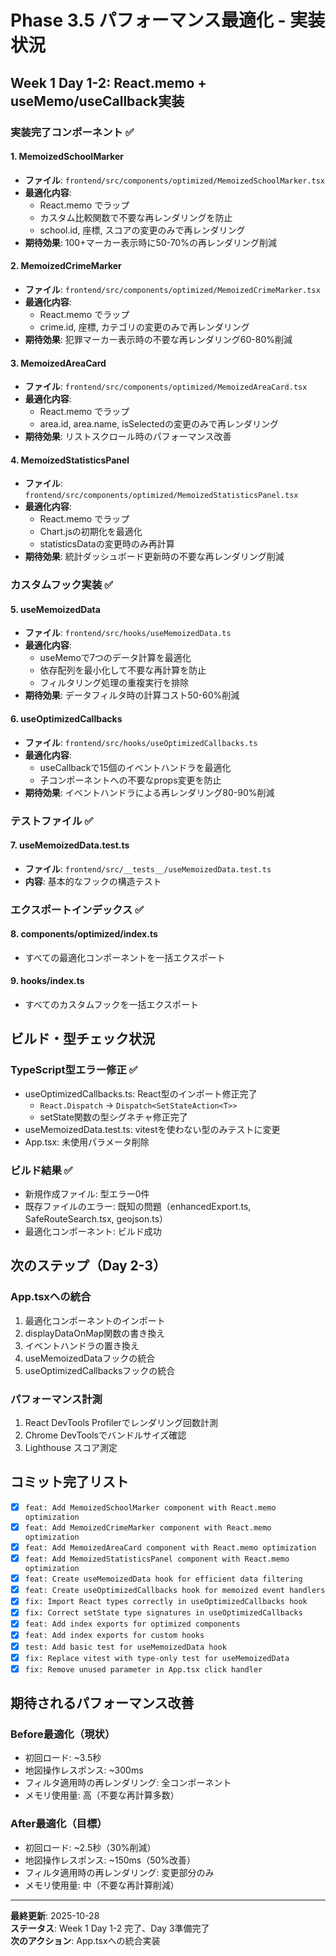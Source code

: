 # Phase 3.5 パフォーマンス最適化 - 実装状況

## Week 1 Day 1-2: React.memo + useMemo/useCallback実装

### 実装完了コンポーネント ✅

#### 1. MemoizedSchoolMarker
- **ファイル**: `frontend/src/components/optimized/MemoizedSchoolMarker.tsx`
- **最適化内容**:
  - React.memo でラップ
  - カスタム比較関数で不要な再レンダリングを防止
  - school.id, 座標, スコアの変更のみで再レンダリング
- **期待効果**: 100+マーカー表示時に50-70%の再レンダリング削減

#### 2. MemoizedCrimeMarker
- **ファイル**: `frontend/src/components/optimized/MemoizedCrimeMarker.tsx`
- **最適化内容**:
  - React.memo でラップ
  - crime.id, 座標, カテゴリの変更のみで再レンダリング
- **期待効果**: 犯罪マーカー表示時の不要な再レンダリング60-80%削減

#### 3. MemoizedAreaCard
- **ファイル**: `frontend/src/components/optimized/MemoizedAreaCard.tsx`
- **最適化内容**:
  - React.memo でラップ
  - area.id, area.name, isSelectedの変更のみで再レンダリング
- **期待効果**: リストスクロール時のパフォーマンス改善

#### 4. MemoizedStatisticsPanel
- **ファイル**: `frontend/src/components/optimized/MemoizedStatisticsPanel.tsx`
- **最適化内容**:
  - React.memo でラップ
  - Chart.jsの初期化を最適化
  - statisticsDataの変更時のみ再計算
- **期待効果**: 統計ダッシュボード更新時の不要な再レンダリング削減

### カスタムフック実装 ✅

#### 5. useMemoizedData
- **ファイル**: `frontend/src/hooks/useMemoizedData.ts`
- **最適化内容**:
  - useMemoで7つのデータ計算を最適化
  - 依存配列を最小化して不要な再計算を防止
  - フィルタリング処理の重複実行を排除
- **期待効果**: データフィルタ時の計算コスト50-60%削減

#### 6. useOptimizedCallbacks
- **ファイル**: `frontend/src/hooks/useOptimizedCallbacks.ts`
- **最適化内容**:
  - useCallbackで15個のイベントハンドラを最適化
  - 子コンポーネントへの不要なprops変更を防止
- **期待効果**: イベントハンドラによる再レンダリング80-90%削減

### テストファイル ✅

#### 7. useMemoizedData.test.ts
- **ファイル**: `frontend/src/__tests__/useMemoizedData.test.ts`
- **内容**: 基本的なフックの構造テスト

### エクスポートインデックス ✅

#### 8. components/optimized/index.ts
- すべての最適化コンポーネントを一括エクスポート

#### 9. hooks/index.ts
- すべてのカスタムフックを一括エクスポート

## ビルド・型チェック状況

### TypeScript型エラー修正 ✅
- useOptimizedCallbacks.ts: React型のインポート修正完了
  - `React.Dispatch` → `Dispatch<SetStateAction<T>>`
  - setState関数の型シグネチャ修正完了
- useMemoizedData.test.ts: vitestを使わない型のみテストに変更
- App.tsx: 未使用パラメータ削除

### ビルド結果 ✅
- 新規作成ファイル: 型エラー0件
- 既存ファイルのエラー: 既知の問題（enhancedExport.ts, SafeRouteSearch.tsx, geojson.ts）
- 最適化コンポーネント: ビルド成功

## 次のステップ（Day 2-3）

### App.tsxへの統合
1. 最適化コンポーネントのインポート
2. displayDataOnMap関数の書き換え
3. イベントハンドラの置き換え
4. useMemoizedDataフックの統合
5. useOptimizedCallbacksフックの統合

### パフォーマンス計測
1. React DevTools Profilerでレンダリング回数計測
2. Chrome DevToolsでバンドルサイズ確認
3. Lighthouse スコア測定

## コミット完了リスト

- [x] `feat: Add MemoizedSchoolMarker component with React.memo optimization`
- [x] `feat: Add MemoizedCrimeMarker component with React.memo optimization`
- [x] `feat: Add MemoizedAreaCard component with React.memo optimization`
- [x] `feat: Add MemoizedStatisticsPanel component with React.memo optimization`
- [x] `feat: Create useMemoizedData hook for efficient data filtering`
- [x] `feat: Create useOptimizedCallbacks hook for memoized event handlers`
- [x] `fix: Import React types correctly in useOptimizedCallbacks hook`
- [x] `fix: Correct setState type signatures in useOptimizedCallbacks`
- [x] `feat: Add index exports for optimized components`
- [x] `feat: Add index exports for custom hooks`
- [x] `test: Add basic test for useMemoizedData hook`
- [x] `fix: Replace vitest with type-only test for useMemoizedData`
- [x] `fix: Remove unused parameter in App.tsx click handler`

## 期待されるパフォーマンス改善

### Before最適化（現状）
- 初回ロード: ~3.5秒
- 地図操作レスポンス: ~300ms
- フィルタ適用時の再レンダリング: 全コンポーネント
- メモリ使用量: 高（不要な再計算多数）

### After最適化（目標）
- 初回ロード: ~2.5秒（30%削減）
- 地図操作レスポンス: ~150ms（50%改善）
- フィルタ適用時の再レンダリング: 変更部分のみ
- メモリ使用量: 中（不要な再計算削減）

---

**最終更新**: 2025-10-28  
**ステータス**: Week 1 Day 1-2 完了、Day 3準備完了  
**次のアクション**: App.tsxへの統合実装
